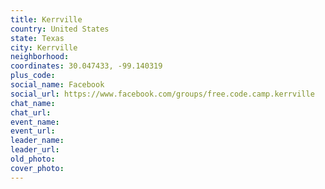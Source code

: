 ```yaml
---
title: Kerrville
country: United States
state: Texas
city: Kerrville
neighborhood: 
coordinates: 30.047433, -99.140319
plus_code:
social_name: Facebook
social_url: https://www.facebook.com/groups/free.code.camp.kerrville
chat_name:
chat_url:
event_name:
event_url:
leader_name:
leader_url:
old_photo: 
cover_photo:
---
```

